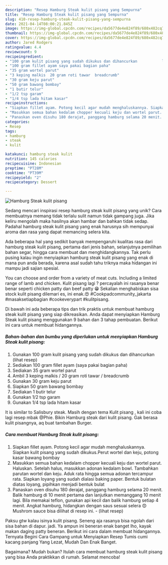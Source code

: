 ```yaml
---
description: "Resep Hamburg Steak kulit pisang yang Sempurna"
title: "Resep Hamburg Steak kulit pisang yang Sempurna"
slug: 410-resep-hamburg-steak-kulit-pisang-yang-sempurna
date: 2021-04-14T08:00:21.845Z
image: https://img-global.cpcdn.com/recipes/da5677de4e824f89/680x482cq70/hamburg-steak-kulit-pisang-foto-resep-utama.jpg
thumbnail: https://img-global.cpcdn.com/recipes/da5677de4e824f89/680x482cq70/hamburg-steak-kulit-pisang-foto-resep-utama.jpg
cover: https://img-global.cpcdn.com/recipes/da5677de4e824f89/680x482cq70/hamburg-steak-kulit-pisang-foto-resep-utama.jpg
author: Jared Rodgers
ratingvalue: 4.4
reviewcount: 9
recipeingredient:
- "100 gram kulit pisang yang sudah dikukus dan dihancurkan           lihat resep"
- "100 gram fillet ayam saya pakai bagian paha"
- "35 gram wortel parut"
- "3 keping malkis  20 gram roti tawar  breadcrumb"
- "30 gram keju parut"
- "50 gram bawang bombay"
- "1 butir telur"
- "1/2 tsp garam"
- "1/4 tsp lada hitam kasar"
recipeinstructions:
- "Siapkan fillet ayam. Potong kecil agar mudah menghaluskannya. Siapkan kulit pisang yang sudah dikukus.Perut wortel dan keju, potong kasar bawang bombay"
- "Masukkan semua bahan kedalam chopper kecuali keju dan wortel parut. Haluskan. Setelah halus, masukkan adonan kedalam bowl. Tambahkan parutan wortel dan keju. Aduk rata hingga semua adonan tercampur rata. Siapkan loyang yang sudah dialasi baking paper. Bentuk bulatan diatas loyang, pipihkan menjadi bentuk bulat"
- "Panaskan oven disuhu 180 derajat, panggang hamburg selama 20 menit. Balik hamburg di 10 menit pertama dan lanjutkan memanggang 10 menit lagi. Bila memakai teflon, gunakan api kecil dan balik hamburg setiap 4 menit. Angkat hamburg, hidangkan dengan saus sesuai selera 😍 Mushrom sauce bisa dilihat di resep ini.           (lihat resep)"
categories:
- Resep
tags:
- hamburg
- steak
- kulit

katakunci: hamburg steak kulit 
nutrition: 145 calories
recipecuisine: Indonesian
preptime: "PT28M"
cooktime: "PT39M"
recipeyield: "2"
recipecategory: Dessert

---
```



![Hamburg Steak kulit pisang](https://img-global.cpcdn.com/recipes/da5677de4e824f89/680x482cq70/hamburg-steak-kulit-pisang-foto-resep-utama.jpg)

Sedang mencari inspirasi resep hamburg steak kulit pisang yang unik? Cara membuatnya memang tidak terlalu sulit namun tidak gampang juga. Jika keliru mengolah maka hasilnya akan hambar dan bahkan tidak sedap. Padahal hamburg steak kulit pisang yang enak harusnya sih mempunyai aroma dan rasa yang dapat memancing selera kita.

Ada beberapa hal yang sedikit banyak mempengaruhi kualitas rasa dari hamburg steak kulit pisang, pertama dari jenis bahan, selanjutnya pemilihan bahan segar, hingga cara membuat dan menghidangkannya. Tak perlu pusing kalau ingin menyiapkan hamburg steak kulit pisang yang enak di mana pun anda berada, karena asal sudah tahu triknya maka hidangan ini mampu jadi sajian spesial.

You can choose and order from a variety of meat cuts. Including a limited range of lamb and chicken. Kulit pisang lagi ? percayalah ini rasanya benar benar seperti chicken patty dan beef patty 😁 Sekalian menghabiskan sisa stock kulit pisang dilemari es, ini enak.😍 #Cookpadcommunity_jakarta #masaksetiapbagian #cookeverypart #kulitpisang.


Di bawah ini ada beberapa tips dan trik praktis untuk membuat hamburg steak kulit pisang yang siap dikreasikan. Anda dapat menyiapkan Hamburg Steak kulit pisang menggunakan 9 bahan dan 3 tahap pembuatan. Berikut ini cara untuk membuat hidangannya.

<!--inarticleads1-->

##### Bahan-bahan dan bumbu yang diperlukan untuk menyiapkan Hamburg Steak kulit pisang:

1. Gunakan 100 gram kulit pisang yang sudah dikukus dan dihancurkan           (lihat resep)
1. Sediakan 100 gram fillet ayam (saya pakai bagian paha)
1. Sediakan 35 gram wortel parut
1. Ambil 3 keping malkis / 20 gram roti tawar / breadcrumb
1. Gunakan 30 gram keju parut
1. Siapkan 50 gram bawang bombay
1. Sediakan 1 butir telur
1. Gunakan 1/2 tsp garam
1. Gunakan 1/4 tsp lada hitam kasar


It is similar to Salisbury steak. Masih dengan tema Kulit pisang , kali ini coba lagi resep mbak @Phie. Bikin Hamburg steak dari kulit pisang. Gak berasa kulit pisangnya, aq buat tambahan Burger. 

<!--inarticleads2-->

##### Cara membuat Hamburg Steak kulit pisang:

1. Siapkan fillet ayam. Potong kecil agar mudah menghaluskannya. Siapkan kulit pisang yang sudah dikukus.Perut wortel dan keju, potong kasar bawang bombay
1. Masukkan semua bahan kedalam chopper kecuali keju dan wortel parut. Haluskan. Setelah halus, masukkan adonan kedalam bowl. Tambahkan parutan wortel dan keju. Aduk rata hingga semua adonan tercampur rata. Siapkan loyang yang sudah dialasi baking paper. Bentuk bulatan diatas loyang, pipihkan menjadi bentuk bulat
1. Panaskan oven disuhu 180 derajat, panggang hamburg selama 20 menit. Balik hamburg di 10 menit pertama dan lanjutkan memanggang 10 menit lagi. Bila memakai teflon, gunakan api kecil dan balik hamburg setiap 4 menit. Angkat hamburg, hidangkan dengan saus sesuai selera 😍 Mushrom sauce bisa dilihat di resep ini. -           (lihat resep)


Paksu gtw kalau isinya kulit pisang. Seneng aja rasanya bisa ngolah dari sisa bahan di dapur. jadi. Ya ampun ini beneran enak banget lho, kayak makan daging patty beneran. Berikut ini cara dalam membuat hidangannya. Ternyata Begini Cara Gampang untuk Menyiapkan Resep Tumis cumi kacang panjang Yang Lezat, Mudah Dan Enak Banget. 

Bagaimana? Mudah bukan? Itulah cara membuat hamburg steak kulit pisang yang bisa Anda praktikkan di rumah. Selamat mencoba!
